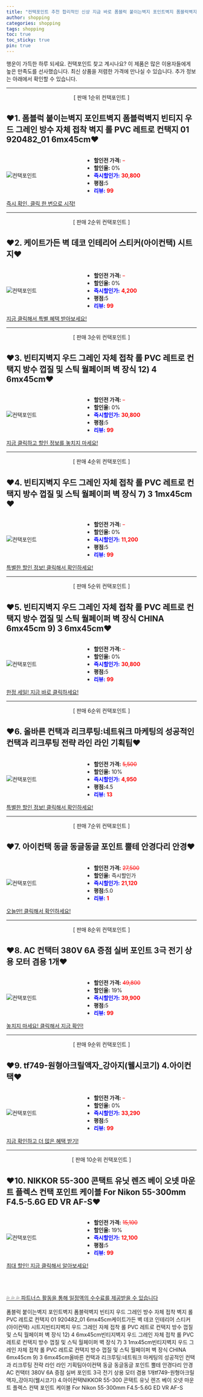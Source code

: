 ```yaml
---
title: "컨택포인트 추천 합리적인 신상 지금 바로 폼블럭 붙이는벽지 포인트벽지 폼블럭벽지 빈티지"
author: shopping
categories: shopping
tags: shopping
toc: true
toc_sticky: true
pin: true
---
```

행운이 가득한 하루 되세요. 컨택포인트 찾고 계시나요? 이 제품은 많은 이용자들에게 높은 만족도를 선사했습니다. 최신 상품을 저렴한 가격에 만나실 수 있습니다. 추가 정보는 아래에서 확인할 수 있습니다.

---
<p class="toplist" style="margin: 0 auto; display: block; width: fit-content;">[ 판매 1순위 컨택포인트 ]</p>

<h2><strong>❤️1. 폼블럭 붙이는벽지 포인트벽지 폼블럭벽지 빈티지 우드 그레인 방수 자체 접착 벽지 롤 PVC 레트로 컨택지 01 920482_01 6mx45cm❤️</strong></h2>

<div style="display: flex; align-items: center;">
    <div style="flex: 0.4;">
        <img src="https://thumbnail10.coupangcdn.com/thumbnails/remote/230x230ex/image/vendor_inventory/d97f/fcc548e0ed11d890c80d0556da13853548f298bbcf3c4b9618c694da6ecb.jpg" alt="컨택포인트" style="max-width: 100%;">
    </div>
    <div style="flex: 0.6; margin-left: 10px;">
        <ul>
            <li><strong>할인전 가격:</strong> <del style="color: red;">-</del></li>
            <li><strong>할인율:</strong> 0%</li>
            <li><span style='color:blue'><strong>즉시할인가:</strong></span> <span style='color:red'><strong>30,800</strong></span></li>
            <li><strong>평점:</strong>5</li>
            <li><span style='color:blue'><strong>리뷰:</strong></span> <span style='color:red'><strong>99</strong></span></li>
        </ul>
    </div>
</div>
<div class="center">
    <a href="https://William4Davisa.github.io?lptag=AF9450613&subid=githubio&pageKey=7159974401&traceid=V0-153&itemId=18017373472&vendorItemId=90467227070" class="myButton">
        즉시 확인, 클릭 한 번으로 시작!
    </a>
</div>


---
<p class="toplist" style="margin: 0 auto; display: block; width: fit-content;">[ 판매 2순위 컨택포인트 ]</p>

<h2><strong>❤️2. 케이트가든 벽 데코 인테리어 스티커(아이컨택) 시트지❤️</strong></h2>

<div style="display: flex; align-items: center;">
    <div style="flex: 0.4;">
        <img src="https://thumbnail8.coupangcdn.com/thumbnails/remote/230x230ex/image/vendor_inventory/f2bd/ec5c2533d18da351978621911de01d7153d5f9bb0c3769750a4fe9b2f3ea.jpg" alt="컨택포인트" style="max-width: 100%;">
    </div>
    <div style="flex: 0.6; margin-left: 10px;">
        <ul>
            <li><strong>할인전 가격:</strong> <del style="color: red;">-</del></li>
            <li><strong>할인율:</strong> 0%</li>
            <li><span style='color:blue'><strong>즉시할인가:</strong></span> <span style='color:red'><strong>4,200</strong></span></li>
            <li><strong>평점:</strong>5</li>
            <li><span style='color:blue'><strong>리뷰:</strong></span> <span style='color:red'><strong>99</strong></span></li>
        </ul>
    </div>
</div>
<div class="center">
    <a href="https://William4Davisa.github.io?lptag=AF9450613&subid=githubio&pageKey=1806201977&traceid=V0-153&itemId=3073333198&vendorItemId=71061241039" class="myButton">
        지금 클릭해서 특별 혜택 받아보세요!
    </a>
</div>


---
<p class="toplist" style="margin: 0 auto; display: block; width: fit-content;">[ 판매 3순위 컨택포인트 ]</p>

<h2><strong>❤️3. 빈티지벽지 우드 그레인 자체 접착 롤 PVC 레트로 컨택지 방수 껍질 및 스틱 월페이퍼 벽 장식 12) 4  6mx45cm❤️</strong></h2>

<div style="display: flex; align-items: center;">
    <div style="flex: 0.4;">
        <img src="https://thumbnail8.coupangcdn.com/thumbnails/remote/230x230ex/image/vendor_inventory/eb36/379611243ab63809623a119666bda39b3796ed2460f823b6784cd4c6e360.jpg" alt="컨택포인트" style="max-width: 100%;">
    </div>
    <div style="flex: 0.6; margin-left: 10px;">
        <ul>
            <li><strong>할인전 가격:</strong> <del style="color: red;">-</del></li>
            <li><strong>할인율:</strong> 0%</li>
            <li><span style='color:blue'><strong>즉시할인가:</strong></span> <span style='color:red'><strong>30,800</strong></span></li>
            <li><strong>평점:</strong>5</li>
            <li><span style='color:blue'><strong>리뷰:</strong></span> <span style='color:red'><strong>99</strong></span></li>
        </ul>
    </div>
</div>
<div class="center">
    <a href="https://William4Davisa.github.io?lptag=AF9450613&subid=githubio&pageKey=8191109978&traceid=V0-153&itemId=23440369205&vendorItemId=90467227249" class="myButton">
        지금 클릭하고 할인 정보를 놓치지 마세요!
    </a>
</div>


---
<p class="toplist" style="margin: 0 auto; display: block; width: fit-content;">[ 판매 4순위 컨택포인트 ]</p>

<h2><strong>❤️4. 빈티지벽지 우드 그레인 자체 접착 롤 PVC 레트로 컨택지 방수 껍질 및 스틱 월페이퍼 벽 장식 7) 3  1mx45cm❤️</strong></h2>

<div style="display: flex; align-items: center;">
    <div style="flex: 0.4;">
        <img src="https://thumbnail7.coupangcdn.com/thumbnails/remote/230x230ex/image/vendor_inventory/5e0b/806d2f397d5cf2d0bb85d38f91ac10cc61c366cb9adefecbf8cd49362325.jpg" alt="컨택포인트" style="max-width: 100%;">
    </div>
    <div style="flex: 0.6; margin-left: 10px;">
        <ul>
            <li><strong>할인전 가격:</strong> <del style="color: red;">-</del></li>
            <li><strong>할인율:</strong> 0%</li>
            <li><span style='color:blue'><strong>즉시할인가:</strong></span> <span style='color:red'><strong>11,200</strong></span></li>
            <li><strong>평점:</strong>5</li>
            <li><span style='color:blue'><strong>리뷰:</strong></span> <span style='color:red'><strong>99</strong></span></li>
        </ul>
    </div>
</div>
<div class="center">
    <a href="https://William4Davisa.github.io?lptag=AF9450613&subid=githubio&pageKey=8191109978&traceid=V0-153&itemId=23440369202&vendorItemId=90467227226" class="myButton">
        특별한 할인 정보! 클릭해서 확인하세요!
    </a>
</div>


---
<p class="toplist" style="margin: 0 auto; display: block; width: fit-content;">[ 판매 5순위 컨택포인트 ]</p>

<h2><strong>❤️5. 빈티지벽지 우드 그레인 자체 접착 롤 PVC 레트로 컨택지 방수 껍질 및 스틱 월페이퍼 벽 장식 CHINA 6mx45cm 9) 3  6mx45cm❤️</strong></h2>

<div style="display: flex; align-items: center;">
    <div style="flex: 0.4;">
        <img src="https://thumbnail7.coupangcdn.com/thumbnails/remote/230x230ex/image/vendor_inventory/5e0b/806d2f397d5cf2d0bb85d38f91ac10cc61c366cb9adefecbf8cd49362325.jpg" alt="컨택포인트" style="max-width: 100%;">
    </div>
    <div style="flex: 0.6; margin-left: 10px;">
        <ul>
            <li><strong>할인전 가격:</strong> <del style="color: red;">-</del></li>
            <li><strong>할인율:</strong> 0%</li>
            <li><span style='color:blue'><strong>즉시할인가:</strong></span> <span style='color:red'><strong>30,800</strong></span></li>
            <li><strong>평점:</strong>5</li>
            <li><span style='color:blue'><strong>리뷰:</strong></span> <span style='color:red'><strong>99</strong></span></li>
        </ul>
    </div>
</div>
<div class="center">
    <a href="https://William4Davisa.github.io?lptag=AF9450613&subid=githubio&pageKey=6760044673&traceid=V0-153&itemId=15840414802&vendorItemId=90467227088" class="myButton">
        한정 세일! 지금 바로 클릭하세요!
    </a>
</div>


---
<p class="toplist" style="margin: 0 auto; display: block; width: fit-content;">[ 판매 6순위 컨택포인트 ]</p>

<h2><strong>❤️6. 올바른 컨택과 리크루팅:네트워크 마케팅의 성공적인 컨택과 리크루팅 전략 라인 라인 기획팀❤️</strong></h2>

<div style="display: flex; align-items: center;">
    <div style="flex: 0.4;">
        <img src="https://thumbnail10.coupangcdn.com/thumbnails/remote/230x230ex/image/vendor_inventory/c5be/5ed011816bcd564202670b4d87f9c22af9f1dbd57cfa4904f5532a9a2eba.png" alt="컨택포인트" style="max-width: 100%;">
    </div>
    <div style="flex: 0.6; margin-left: 10px;">
        <ul>
            <li><strong>할인전 가격:</strong> <del style="color: red;">5,500</del></li>
            <li><strong>할인율:</strong> 10%</li>
            <li><span style='color:blue'><strong>즉시할인가:</strong></span> <span style='color:red'><strong>4,950</strong></span></li>
            <li><strong>평점:</strong>4.5</li>
            <li><span style='color:blue'><strong>리뷰:</strong></span> <span style='color:red'><strong>13</strong></span></li>
        </ul>
    </div>
</div>
<div class="center">
    <a href="https://William4Davisa.github.io?lptag=AF9450613&subid=githubio&pageKey=57975835&traceid=V0-153&itemId=201071544&vendorItemId=3027897348" class="myButton">
        특별한 할인 정보! 클릭해서 확인하세요!
    </a>
</div>


---
<p class="toplist" style="margin: 0 auto; display: block; width: fit-content;">[ 판매 7순위 컨택포인트 ]</p>

<h2><strong>❤️7. 아이컨택 동글 동글동글 포인트 뿔테 안경다리 안경❤️</strong></h2>

<div style="display: flex; align-items: center;">
    <div style="flex: 0.4;">
        <img src="https://thumbnail8.coupangcdn.com/thumbnails/remote/230x230ex/image/vendor_inventory/8f6c/154d1a5337db5ab6cece811f99e08d3bac07ce8d56b3a2fdc897f456dc1c.jpg" alt="컨택포인트" style="max-width: 100%;">
    </div>
    <div style="flex: 0.6; margin-left: 10px;">
        <ul>
            <li><strong>할인전 가격:</strong> <del style="color: red;">27,500</del></li>
            <li><strong>할인율:</strong> 즉시할인가</li>
            <li><span style='color:blue'><strong>즉시할인가:</strong></span> <span style='color:red'><strong>21,120</strong></span></li>
            <li><strong>평점:</strong>5.0</li>
            <li><span style='color:blue'><strong>리뷰:</strong></span> <span style='color:red'><strong>1</strong></span></li>
        </ul>
    </div>
</div>
<div class="center">
    <a href="https://William4Davisa.github.io?lptag=AF9450613&subid=githubio&pageKey=5340239584&traceid=V0-153&itemId=7824420117&vendorItemId=75114437787" class="myButton">
        오늘만! 클릭해서 확인하세요!
    </a>
</div>


---
<p class="toplist" style="margin: 0 auto; display: block; width: fit-content;">[ 판매 8순위 컨택포인트 ]</p>

<h2><strong>❤️8. AC 컨택터 380V 6A 증점 실버 포인트 3극 전기 상용 모터 겸용 1개❤️</strong></h2>

<div style="display: flex; align-items: center;">
    <div style="flex: 0.4;">
        <img src="https://thumbnail10.coupangcdn.com/thumbnails/remote/230x230ex/image/vendor_inventory/abe3/062623eb18fef267dbb2387c9b0118ad69b606f738270a42ecc35b58e814.jpg" alt="컨택포인트" style="max-width: 100%;">
    </div>
    <div style="flex: 0.6; margin-left: 10px;">
        <ul>
            <li><strong>할인전 가격:</strong> <del style="color: red;">49,800</del></li>
            <li><strong>할인율:</strong> 19%</li>
            <li><span style='color:blue'><strong>즉시할인가:</strong></span> <span style='color:red'><strong>39,900</strong></span></li>
            <li><strong>평점:</strong>5</li>
            <li><span style='color:blue'><strong>리뷰:</strong></span> <span style='color:red'><strong>99</strong></span></li>
        </ul>
    </div>
</div>
<div class="center">
    <a href="https://William4Davisa.github.io?lptag=AF9450613&subid=githubio&pageKey=8130096993&traceid=V0-153&itemId=23087164547&vendorItemId=90716629354" class="myButton">
        놓치지 마세요! 클릭해서 지금 확인!
    </a>
</div>


---
<p class="toplist" style="margin: 0 auto; display: block; width: fit-content;">[ 판매 9순위 컨택포인트 ]</p>

<h2><strong>❤️9. tf749-원형아크릴액자_강아지(웰시코기) 4.아이컨택❤️</strong></h2>

<div style="display: flex; align-items: center;">
    <div style="flex: 0.4;">
        <img src="https://thumbnail6.coupangcdn.com/thumbnails/remote/230x230ex/image/vendor_inventory/1571/28dfb12ede56b60c9bf833d6d60c20405e172fea22cdc9a564bfb66ea96b.jpg" alt="컨택포인트" style="max-width: 100%;">
    </div>
    <div style="flex: 0.6; margin-left: 10px;">
        <ul>
            <li><strong>할인전 가격:</strong> <del style="color: red;">-</del></li>
            <li><strong>할인율:</strong> 0%</li>
            <li><span style='color:blue'><strong>즉시할인가:</strong></span> <span style='color:red'><strong>33,290</strong></span></li>
            <li><strong>평점:</strong>5</li>
            <li><span style='color:blue'><strong>리뷰:</strong></span> <span style='color:red'><strong>99</strong></span></li>
        </ul>
    </div>
</div>
<div class="center">
    <a href="https://William4Davisa.github.io?lptag=AF9450613&subid=githubio&pageKey=1273576159&traceid=V0-153&itemId=2279032659&vendorItemId=70310900712" class="myButton">
        지금 확인하고 더 많은 혜택 받기!
    </a>
</div>


---
<p class="toplist" style="margin: 0 auto; display: block; width: fit-content;">[ 판매 10순위 컨택포인트 ]</p>

<h2><strong>❤️10. NIKKOR 55-300 콘택트 유닛 렌즈 베이 오넷 마운트 플렉스 컨택 포인트 케이블 For Nikon 55-300mm F4.5-5.6G ED VR AF-S❤️</strong></h2>

<div style="display: flex; align-items: center;">
    <div style="flex: 0.4;">
        <img src="https://thumbnail8.coupangcdn.com/thumbnails/remote/230x230ex/image/vendor_inventory/189f/d1694d7074e42826d59a9512fa08ee77a3fffcc4af0aa2701d1725ac1567.jpg" alt="컨택포인트" style="max-width: 100%;">
    </div>
    <div style="flex: 0.6; margin-left: 10px;">
        <ul>
            <li><strong>할인전 가격:</strong> <del style="color: red;">15,100</del></li>
            <li><strong>할인율:</strong> 19%</li>
            <li><span style='color:blue'><strong>즉시할인가:</strong></span> <span style='color:red'><strong>12,100</strong></span></li>
            <li><strong>평점:</strong>5</li>
            <li><span style='color:blue'><strong>리뷰:</strong></span> <span style='color:red'><strong>99</strong></span></li>
        </ul>
    </div>
</div>
<div class="center">
    <a href="https://William4Davisa.github.io?lptag=AF9450613&subid=githubio&pageKey=7090942069&traceid=V0-153&itemId=17670128429&vendorItemId=85274051422" class="myButton">
        최대 할인! 지금 클릭해서 알아보세요!
    </a>
</div>

<br><br><br>[💦 💦 💦 파트너스 활동을 통해 일정액의 수수료를 제공받을 수 있습니다](https://link.coupang.com/a/bcpT2c)<br><br>폼블럭 붙이는벽지 포인트벽지 폼블럭벽지 빈티지 우드 그레인 방수 자체 접착 벽지 롤 PVC 레트로 컨택지 01 920482_01 6mx45cm케이트가든 벽 데코 인테리어 스티커(아이컨택) 시트지빈티지벽지 우드 그레인 자체 접착 롤 PVC 레트로 컨택지 방수 껍질 및 스틱 월페이퍼 벽 장식 12) 4  6mx45cm빈티지벽지 우드 그레인 자체 접착 롤 PVC 레트로 컨택지 방수 껍질 및 스틱 월페이퍼 벽 장식 7) 3  1mx45cm빈티지벽지 우드 그레인 자체 접착 롤 PVC 레트로 컨택지 방수 껍질 및 스틱 월페이퍼 벽 장식 CHINA 6mx45cm 9) 3  6mx45cm올바른 컨택과 리크루팅:네트워크 마케팅의 성공적인 컨택과 리크루팅 전략 라인 라인 기획팀아이컨택 동글 동글동글 포인트 뿔테 안경다리 안경AC 컨택터 380V 6A 증점 실버 포인트 3극 전기 상용 모터 겸용 1개tf749-원형아크릴액자_강아지(웰시코기) 4.아이컨택NIKKOR 55-300 콘택트 유닛 렌즈 베이 오넷 마운트 플렉스 컨택 포인트 케이블 For Nikon 55-300mm F4.5-5.6G ED VR AF-S